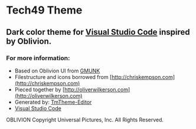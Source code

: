 # Tech49 Theme
## Dark color theme for [Visual Studio Code](http://code.visualstudio.com/) inspired by Oblivion.



### For more information:
* Based on Oblivion UI from [GMUNK](http://work.gmunk.com/OBLIVION-GFX)
* Filestructure and icons borrowed from [http://chriskempson.com](http://chriskempson.com)
* Pieced together by [http://oliverwilkerson.com](http://oliverwilkerson.com)
* Generated by: [TmTheme-Editor](http://tmtheme-editor.herokuapp.com)
* [Visual Studio Code](http://code.visualstudio.com/docs/languages/markdown)

OBLIVION Copyright Universal Pictures, Inc. All Rights Reserved.